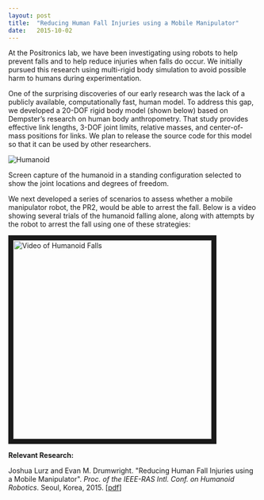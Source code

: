 ```yaml
---
layout: post
title:  "Reducing Human Fall Injuries using a Mobile Manipulator"
date:   2015-10-02
---
```


<p class="intro"><span class="dropcap">A</span>t the Positronics lab, we have been investigating using robots to help prevent falls and to help reduce injuries when falls do occur. We initially pursued this research using multi-rigid body simulation to avoid possible harm to humans during experimentation.</p>

<p>One of the surprising discoveries of our early research was the lack of a publicly available, computationally fast, human model. To address this gap, we developed a 20-DOF rigid body model (shown below) based on Dempster’s research on human body anthropometry. That study provides effective link lengths, 3-DOF joint limits, relative masses, and center-of-mass positions for links. We plan to release the source code for this model so that it can be used by other researchers.

![Humanoid](http://positronicslab.github.io/assets/img/humanoid.png)
<p>Screen capture of the humanoid in a standing configuration selected to show the joint locations and degrees of freedom.

<p>We next developed a series of scenarios to assess whether a mobile manipulator robot, the PR2, would be able to arrest the fall. Below is a video showing several trials of the humanoid falling alone, along with attempts by the robot to arrest the fall using one of these strategies:

<a href="http://www.youtube.com/watch?feature=player_embedded&v=UOkgcJ5eZDk
" target="_blank"><img src="http://img.youtube.com/vi/UOkgcJ5eZDk/0.jpg" 
alt="Video of Humanoid Falls" width="400" border="10" /></a>

<b>Relevant Research:</b>

Joshua Lurz and Evan M. Drumwright. "Reducing Human Fall Injuries using a Mobile Manipulator". <i>Proc. of the IEEE-RAS Intl. Conf. on Humanoid Robotics</i>. Seoul, Korea, 2015. [<a href="http://positronicslab.github.io/assets/pdfs/humanoids-2015.pdf">pdf</a>]
